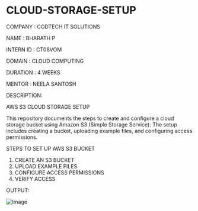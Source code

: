 # CLOUD-STORAGE-SETUP

COMPANY : CODTECH IT SOLUTIONS

NAME : BHARATH P

INTERN ID : CT08VOM

DOMAIN : CLOUD COMPUTING

DURATION : 4 WEEKS

MENTOR : NEELA SANTOSH

DESCRIPTION:

AWS S3 CLOUD STORAGE SETUP

This repository documents the steps to create and configure a cloud storage bucket using Amazon S3 (Simple Storage Service). The setup includes creating a bucket, uploading example files, and configuring access permissions.

STEPS TO SET UP AWS S3 BUCKET
1. CREATE AN S3 BUCKET
2. UPLOAD EXAMPLE FILES
3. CONFIGURE ACCESS PERMISSIONS
4. VERIFY ACCESS



OUTPUT:


![Image](https://github.com/user-attachments/assets/e3e73757-9736-4b04-97ad-14e7e95981a3)
